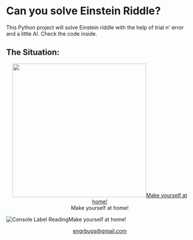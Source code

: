 # Can you solve Einstein Riddle?
This Python project will solve Einstein riddle with the help of trial n' error and a little AI. Check the code inside.

## The Situation:
<center><a href="https://www.youtube.com/watch?v=1rDVz_Fb6HQ">
<img src="https://i.imgur.com/zEZTUJk.gif" height="360">Make yourself at home!
</a></center>






<center>Make yourself at home!</center>

![Console Label Reading](https://i.imgur.com/zEZTUJk.gif)Make yourself at home!

[<center>engrbugs@gmail.com</center>](mailto:engrbugs@gmail.com "engrbugs@gmail.com")